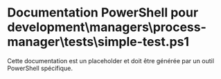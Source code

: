 # Documentation PowerShell pour development\managers\process-manager\tests\simple-test.ps1

Cette documentation est un placeholder et doit être générée par un outil PowerShell spécifique.
